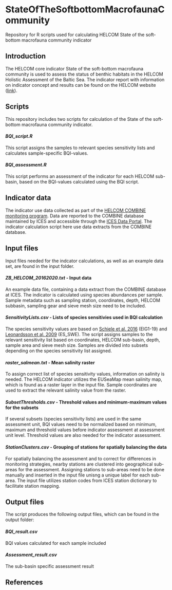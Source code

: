 # StateOfTheSoftbottomMacrofaunaCommunity
Repository for R scripts used for calculating HELCOM State of the soft-bottom macrofauna community indicator
## Introduction
The HELCOM core indicator State of the soft-bottom macrofauna community is used to assess the status of benthic habitats in the HELCOM Holistic Assessment of the Baltic Sea. The indicator report with information on indicator concept and results can be found on the HELCOM website ([link](https://helcom.fi/baltic-sea-trends/indicators/)).
## Scripts
This repository includes two scripts for calculation of the State of the soft-bottom macrofauna community indicator. 
#### _BQI_script.R_
This script assigns the samples to relevant species sensitivity lists and calculates sample-specific BQI-values.
#### _BQI_assessment.R_
This script performs an assessment of the indicator for each HELCOM sub-basin, based on the BQI-values calculated using the BQI script. 
## Indicator data
The indicator use data collected as part of the [HELCOM COMBINE monitoring program](https://helcom.fi/action-areas/monitoring-and-assessment/monitoring-guidelines/combine-manual/). Data are reported to the COMBINE database maintained by ICES and accessible through the [ICES Data Portal](https://data.ices.dk/). The indicator calculation script here use data extracts from the COMBINE database.
## Input files
Input files needed for the indcator calculations, as well as an example data set, are found in the input folder.
#### _ZB_HELCOM_20162020.txt_ - Input data 
An example data file, containing a data extract from the COMBINE database at ICES. The indicator is calculated using species abundances per sample. Sample metadata such as sampling station, coordinates, depth, HELCOM subbasin, sampling gear and sieve mesh size need to be included.
#### _SensitivityLists.csv_ - Lists of species sensitivies used in BQI calculation 
The species sensitivity values are based on [Schiele et al. 2016](https://doi.org/10.1093/icesjms/fsv265) (EIG1-19) and [Leonardsson et al. 2009](https://doi.org/10.1016/j.marpolbul.2009.05.007) (ES_SWE). The script assigns samples to the relevant sensitivity list based on coordinates, HELCOM sub-basin, depth, sample area and sieve mesh size. Samples are divided into subsets depending on the species sensitivity list assigned. 
#### _raster_salmean.txt_ - Mean salinity raster
To assign correct list of species sensitivity values, information on salinity is needed. The HELCOM indicator utilizes the EUSeaMap mean salinity map, which is found as a raster layer in the input file. Sample coordinates are used to extract the relevant salinity value from the raster.
#### _SubsetThresholds.csv_ - Threshold values and minimum-maximum values for the subsets 
If several subsets (species sensitivity lists) are used in the same assessment unit, BQI values need to be normalized based on minimum, maximum and threshold values before indicator assessment at assessment unit level. Threshold values are also needed for the indicator assessment. 
#### _StationClusters.csv_ - Grouping of stations for spatially balancing the data
For spatially balancing the assessment and to correct for differences in monitoring strategies, nearby stations are clustered into geographical sub-areas for the assessment. Assigning stations to sub-areas need to be done manually and inserted in the input file unisng a unique label for each sub-area. The input file utilizes station codes from ICES station dictionary to facilitate station mapping.
## Output files
The script produces the following output files, which can be found in the output folder:
#### _BQI_result.csv_
BQI values calculated for each sample included 
#### _Assessment_result.csv_
The sub-basin specific assessment result
## References

